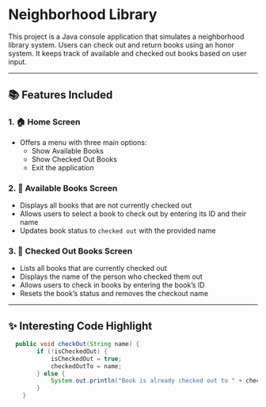 # Neighborhood Library

This project is a Java console application that simulates a neighborhood library system. Users can check out and return books using an honor system. It keeps track of available and checked out books based on user input.

---

## 📚 Features Included

### 1. 🏠 Home Screen
- Offers a menu with three main options:
  - Show Available Books
  - Show Checked Out Books
  - Exit the application

### 2. 📖 Available Books Screen
- Displays all books that are not currently checked out
- Allows users to select a book to check out by entering its ID and their name
- Updates book status to `checked out` with the provided name

### 3. 📕 Checked Out Books Screen
- Lists all books that are currently checked out
- Displays the name of the person who checked them out
- Allows users to check in books by entering the book’s ID
- Resets the book’s status and removes the checkout name

---

## ✨ Interesting Code Highlight

```java
  public void checkOut(String name) {
        if (!isCheckedOut) {
            isCheckedOut = true;
            checkedOutTo = name;
        } else {
            System.out.println("Book is already checked out to " + checkedOutTo);
        }
    }
